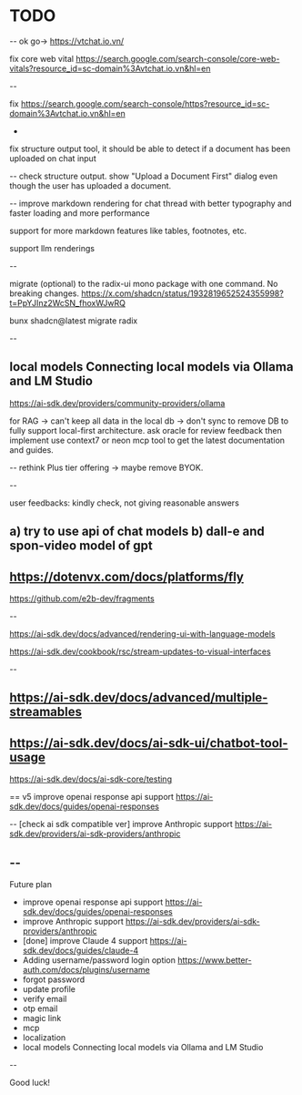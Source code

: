 # TODO

--
ok go-> https://vtchat.io.vn/

fix core web vital https://search.google.com/search-console/core-web-vitals?resource_id=sc-domain%3Avtchat.io.vn&hl=en

--

fix https://search.google.com/search-console/https?resource_id=sc-domain%3Avtchat.io.vn&hl=en

-

fix structure output tool, it should be able to detect if a document has been uploaded on chat input

--
check structure output. show "Upload a Document First" dialog even though the user has uploaded a document.

--
improve markdown rendering for chat thread with better typography and faster loading and more performance

support for more markdown features like tables, footnotes, etc.

support llm renderings

--

migrate (optional) to the radix-ui mono package with one command. No breaking changes.
https://x.com/shadcn/status/1932819652524355998?t=PpYJInz2WcSN_fhoxWJwRQ

bunx shadcn@latest migrate radix

--

## local models Connecting local models via Ollama and LM Studio

https://ai-sdk.dev/providers/community-providers/ollama

for RAG -> can't keep all data in the local db -> don't sync to remove DB to fully support local-first architecture.
ask oracle for review feedback then implement
use context7 or neon mcp tool to get the latest documentation and guides.

--
rethink Plus tier offering -> maybe remove BYOK.

--

user feedbacks:
kindly check, not giving reasonable answers

a) try to use api of chat models
b) dall-e and spon-video model of gpt
--
https://dotenvx.com/docs/platforms/fly
--
https://github.com/e2b-dev/fragments

--

https://ai-sdk.dev/docs/advanced/rendering-ui-with-language-models

https://ai-sdk.dev/cookbook/rsc/stream-updates-to-visual-interfaces

--

## https://ai-sdk.dev/docs/advanced/multiple-streamables

## https://ai-sdk.dev/docs/ai-sdk-ui/chatbot-tool-usage

https://ai-sdk.dev/docs/ai-sdk-core/testing

==
v5 improve openai response api support
https://ai-sdk.dev/docs/guides/openai-responses

--
[check ai sdk compatible ver] improve Anthropic support
https://ai-sdk.dev/providers/ai-sdk-providers/anthropic

## --

Future plan

- improve openai response api support https://ai-sdk.dev/docs/guides/openai-responses
- improve Anthropic support https://ai-sdk.dev/providers/ai-sdk-providers/anthropic
- [done] improve Claude 4 support https://ai-sdk.dev/docs/guides/claude-4
- Adding username/password login option https://www.better-auth.com/docs/plugins/username
- forgot password
- update profile
- verify email
- otp email
- magic link
- mcp
- localization
- local models Connecting local models via Ollama and LM Studio

--

Good luck!
